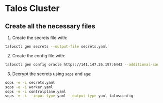 # Talos Cluster

## Create all the necessary files

1. Create the secrets file with:

```bash
talosctl gen secrets --output-file secrets.yaml
```

2. Create the config file with:

```bash
talosctl gen config oracle https://141.147.26.197:6443 --additional-sans 141.147.26.197 --with-secrets secrets.yaml
```

3. Decrypt the secrets using `sops` and `age`:

```bash
sops -e -i secrets.yaml
sops -e -i worker.yaml
sops -e -i controlplane.yaml
sops -e -i --input-type yaml --output-type yaml talosconfig
```

